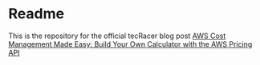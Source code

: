 # Readme


This is the repository for the official tecRacer blog post 
[AWS Cost Management Made Easy: Build Your Own Calculator with the AWS Pricing API](https://www.tecracer.com/blog/aws-pricing-calculator/)
